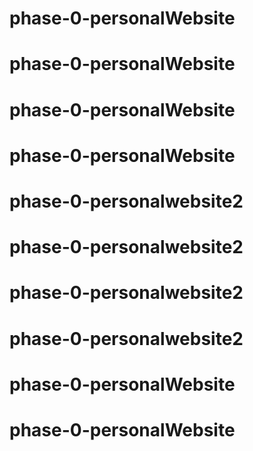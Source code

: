 # phase-0-personalWebsite
# phase-0-personalWebsite
# phase-0-personalWebsite
# phase-0-personalWebsite
# phase-0-personalwebsite2
# phase-0-personalwebsite2
# phase-0-personalwebsite2
# phase-0-personalwebsite2
# phase-0-personalWebsite
# phase-0-personalWebsite
